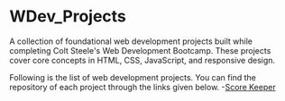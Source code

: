 # WDev_Projects
A collection of foundational web development projects built while completing Colt Steele's Web Development Bootcamp. These projects cover core concepts in HTML, CSS, JavaScript, and responsive design.

Following is the list of  web development projects. You can find the repository of each project through the links given below.
-[Score Keeper](https://github.com/adeeba653/Score_Keeper)

